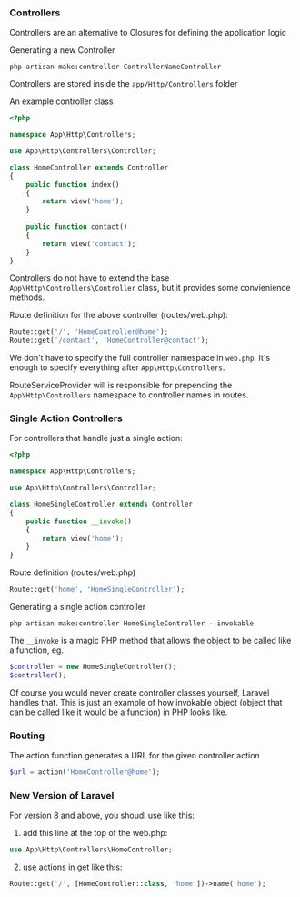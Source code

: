 ### Controllers

Controllers are an alternative to Closures for defining the application logic

Generating a new Controller

`php artisan make:controller ControllerNameController`

Controllers are stored inside the `app/Http/Controllers` folder

An example controller class

```php
<?php

namespace App\Http\Controllers;

use App\Http\Controllers\Controller;

class HomeController extends Controller
{
    public function index()
    {
        return view('home');
    }
    
    public function contact()
    {
        return view('contact');
    }
}
```

Controllers do not have to extend the base `App\Http\Controllers\Controller` class, but it provides some convienience methods.

Route definition for the above controller (routes/web.php):

```php
Route::get('/', 'HomeController@home');
Route::get('/contact', 'HomeController@contact');

```

We don't have to specify the full controller namespace in `web.php`. It's enough to specify everything after `App\Http\Controllers`.

RouteServiceProvider will is responsible for prepending the `App\Http\Controllers` namespace to controller names in routes.

### Single Action Controllers

For controllers that handle just a single action:

```php
<?php

namespace App\Http\Controllers;

use App\Http\Controllers\Controller;

class HomeSingleController extends Controller
{
    public function __invoke()
    {
        return view('home');
    }
}
```

Route definition (routes/web.php)

```php
Route::get('home', 'HomeSingleController');
```

Generating a single action controller

`php artisan make:controller HomeSingleController --invokable`

The `__invoke` is a magic PHP method that allows the object to be called like a function, eg.

```php
$controller = new HomeSingleController();
$controller();
```

Of course you would never create controller classes yourself, Laravel handles that. This is just an example of how invokable object (object that can be called like it would be a function) in PHP looks like.

### Routing

The action function generates a URL for the given controller action

```php
$url = action('HomeController@home');
```

### New Version of Laravel

For version 8 and above, you shoudl use like this:
1. add this line at the top of the web.php:
```php
use App\Http\Controllers\HomeController;
```
2. use actions in get like this:
```php
Route::get('/', [HomeController::class, 'home'])->name('home');
```
